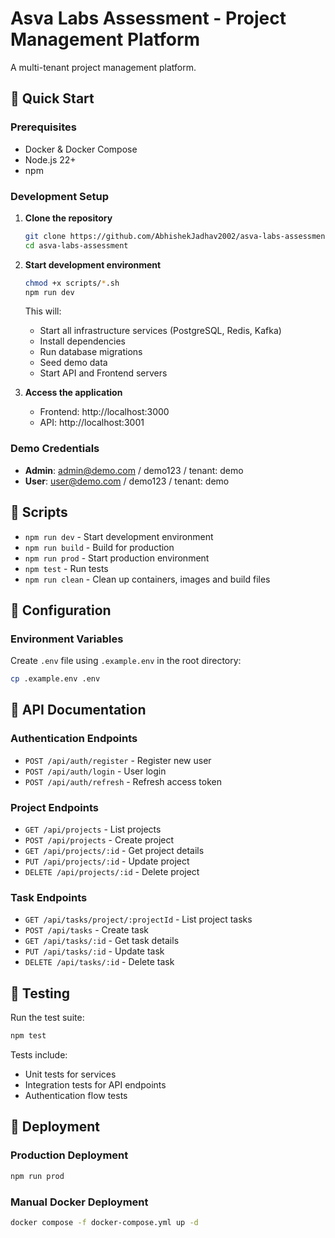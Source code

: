 # Asva Labs Assessment - Project Management Platform

A multi-tenant project management platform.

## 📍 Quick Start

### Prerequisites

- Docker & Docker Compose
- Node.js 22+
- npm

### Development Setup

1. **Clone the repository**

   ```bash
   git clone https://github.com/AbhishekJadhav2002/asva-labs-assessment.git
   cd asva-labs-assessment
   ```

2. **Start development environment**

   ```bash
   chmod +x scripts/*.sh
   npm run dev
   ```

   This will:
   - Start all infrastructure services (PostgreSQL, Redis, Kafka)
   - Install dependencies
   - Run database migrations
   - Seed demo data
   - Start API and Frontend servers

3. **Access the application**
   - Frontend: http://localhost:3000
   - API: http://localhost:3001

### Demo Credentials

- **Admin**: admin@demo.com / demo123 / tenant: demo
- **User**: user@demo.com / demo123 / tenant: demo

## 📍 Scripts

- `npm run dev` - Start development environment
- `npm run build` - Build for production
- `npm run prod` - Start production environment
- `npm test` - Run tests
- `npm run clean` - Clean up containers, images and build files

## 📍 Configuration

### Environment Variables

Create `.env` file using `.example.env` in the root directory:

```bash
cp .example.env .env
```

## 📍 API Documentation

### Authentication Endpoints

- `POST /api/auth/register` - Register new user
- `POST /api/auth/login` - User login
- `POST /api/auth/refresh` - Refresh access token

### Project Endpoints

- `GET /api/projects` - List projects
- `POST /api/projects` - Create project
- `GET /api/projects/:id` - Get project details
- `PUT /api/projects/:id` - Update project
- `DELETE /api/projects/:id` - Delete project

### Task Endpoints

- `GET /api/tasks/project/:projectId` - List project tasks
- `POST /api/tasks` - Create task
- `GET /api/tasks/:id` - Get task details
- `PUT /api/tasks/:id` - Update task
- `DELETE /api/tasks/:id` - Delete task

## 📍 Testing

Run the test suite:

```bash
npm test
```

Tests include:

- Unit tests for services
- Integration tests for API endpoints
- Authentication flow tests

## 📍 Deployment

### Production Deployment

```bash
npm run prod
```

### Manual Docker Deployment

```bash
docker compose -f docker-compose.yml up -d
```
